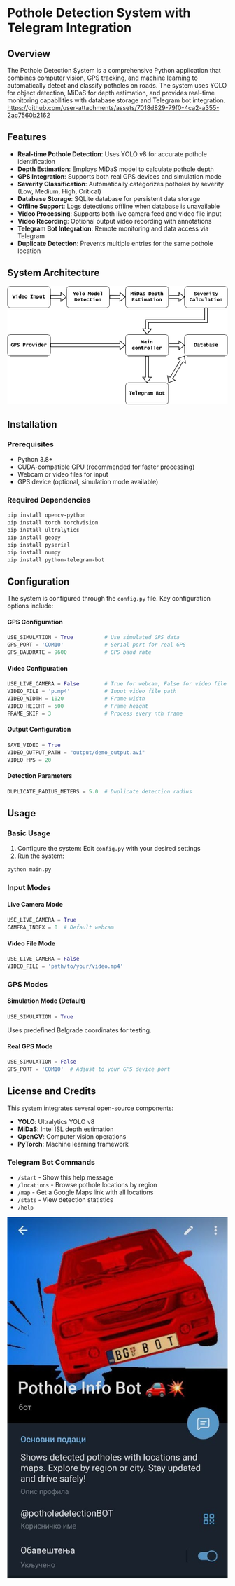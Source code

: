 # Pothole Detection System with Telegram Integration

## Overview

The Pothole Detection System is a comprehensive Python application that combines computer vision, GPS tracking, and machine learning to automatically detect and classify potholes on roads. The system uses YOLO for object detection, MiDaS for depth estimation, and provides real-time monitoring capabilities with database storage and Telegram bot integration.
https://github.com/user-attachments/assets/7018d829-79f0-4ca2-a355-2ac7560b2162

## Features

- **Real-time Pothole Detection**: Uses YOLO v8 for accurate pothole identification  
- **Depth Estimation**: Employs MiDaS model to calculate pothole depth  
- **GPS Integration**: Supports both real GPS devices and simulation mode  
- **Severity Classification**: Automatically categorizes potholes by severity (Low, Medium, High, Critical)  
- **Database Storage**: SQLite database for persistent data storage  
- **Offline Support**: Logs detections offline when database is unavailable  
- **Video Processing**: Supports both live camera feed and video file input  
- **Video Recording**: Optional output video recording with annotations  
- **Telegram Bot Integration**: Remote monitoring and data access via Telegram  
- **Duplicate Detection**: Prevents multiple entries for the same pothole location  

## System Architecture

![Diagram.](imgs/Dijagram.png "Diagram.")

## Installation

### Prerequisites

- Python 3.8+  
- CUDA-compatible GPU (recommended for faster processing)  
- Webcam or video files for input  
- GPS device (optional, simulation mode available)  

### Required Dependencies

```bash
pip install opencv-python
pip install torch torchvision
pip install ultralytics
pip install geopy
pip install pyserial
pip install numpy
pip install python-telegram-bot
```

## Configuration

The system is configured through the `config.py` file. Key configuration options include:

#### GPS Configuration

```python
USE_SIMULATION = True          # Use simulated GPS data
GPS_PORT = 'COM10'             # Serial port for real GPS
GPS_BAUDRATE = 9600            # GPS baud rate
```

#### Video Configuration

```python
USE_LIVE_CAMERA = False        # True for webcam, False for video file
VIDEO_FILE = 'p.mp4'           # Input video file path
VIDEO_WIDTH = 1020             # Frame width
VIDEO_HEIGHT = 500             # Frame height
FRAME_SKIP = 3                 # Process every nth frame
```

#### Output Configuration

```python
SAVE_VIDEO = True
VIDEO_OUTPUT_PATH = "output/demo_output.avi"
VIDEO_FPS = 20
```

#### Detection Parameters

```python
DUPLICATE_RADIUS_METERS = 5.0  # Duplicate detection radius
```

## Usage

### Basic Usage

1. Configure the system: Edit `config.py` with your desired settings  
2. Run the system:

```bash
python main.py
```

### Input Modes

#### Live Camera Mode

```python
USE_LIVE_CAMERA = True
CAMERA_INDEX = 0  # Default webcam
```

#### Video File Mode

```python
USE_LIVE_CAMERA = False
VIDEO_FILE = 'path/to/your/video.mp4'
```

### GPS Modes

#### Simulation Mode (Default)

```python
USE_SIMULATION = True
```

Uses predefined Belgrade coordinates for testing.

#### Real GPS Mode

```python
USE_SIMULATION = False
GPS_PORT = 'COM10'  # Adjust to your GPS device port
```

## License and Credits




This system integrates several open-source components:

- **YOLO**: Ultralytics YOLO v8  
- **MiDaS**: Intel ISL depth estimation  
- **OpenCV**: Computer vision operations  
- **PyTorch**: Machine learning framework  


### Telegram Bot Commands

- `/start` - Show this help message  
- `/locations` - Browse pothole locations by region  
- `/map` - Get a Google Maps link with all locations  
- `/stats` - View detection statistics  
- `/help`

[![Telegram bot screenshot.](imgs/photo_2025-06-12_00-26-59.jpg "Telegram bot screenshot.")](https://t.me/potholedetectionBOT)
